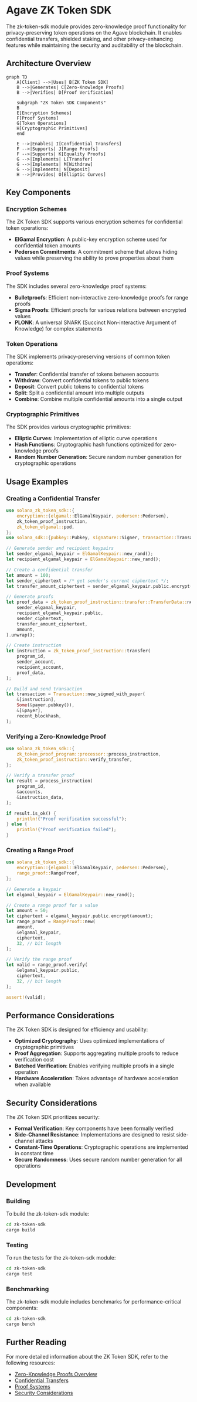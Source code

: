 # Agave ZK Token SDK

The zk-token-sdk module provides zero-knowledge proof functionality for privacy-preserving token operations on the Agave blockchain. It enables confidential transfers, shielded staking, and other privacy-enhancing features while maintaining the security and auditability of the blockchain.

## Architecture Overview

```mermaid
graph TD
    A[Client] -->|Uses| B[ZK Token SDK]
    B -->|Generates| C[Zero-Knowledge Proofs]
    B -->|Verifies| D[Proof Verification]
    
    subgraph "ZK Token SDK Components"
    B
    E[Encryption Schemes]
    F[Proof Systems]
    G[Token Operations]
    H[Cryptographic Primitives]
    end
    
    E -->|Enables| I[Confidential Transfers]
    F -->|Supports| J[Range Proofs]
    F -->|Supports| K[Equality Proofs]
    G -->|Implements| L[Transfer]
    G -->|Implements| M[Withdraw]
    G -->|Implements| N[Deposit]
    H -->|Provides| O[Elliptic Curves]
```

## Key Components

### Encryption Schemes
The ZK Token SDK supports various encryption schemes for confidential token operations:
- **ElGamal Encryption**: A public-key encryption scheme used for confidential token amounts
- **Pedersen Commitments**: A commitment scheme that allows hiding values while preserving the ability to prove properties about them

### Proof Systems
The SDK includes several zero-knowledge proof systems:
- **Bulletproofs**: Efficient non-interactive zero-knowledge proofs for range proofs
- **Sigma Proofs**: Efficient proofs for various relations between encrypted values
- **PLONK**: A universal SNARK (Succinct Non-interactive Argument of Knowledge) for complex statements

### Token Operations
The SDK implements privacy-preserving versions of common token operations:
- **Transfer**: Confidential transfer of tokens between accounts
- **Withdraw**: Convert confidential tokens to public tokens
- **Deposit**: Convert public tokens to confidential tokens
- **Split**: Split a confidential amount into multiple outputs
- **Combine**: Combine multiple confidential amounts into a single output

### Cryptographic Primitives
The SDK provides various cryptographic primitives:
- **Elliptic Curves**: Implementation of elliptic curve operations
- **Hash Functions**: Cryptographic hash functions optimized for zero-knowledge proofs
- **Random Number Generation**: Secure random number generation for cryptographic operations

## Usage Examples

### Creating a Confidential Transfer

```rust
use solana_zk_token_sdk::{
    encryption::{elgamal::ElGamalKeypair, pedersen::Pedersen},
    zk_token_proof_instruction,
    zk_token_elgamal::pod,
};
use solana_sdk::{pubkey::Pubkey, signature::Signer, transaction::Transaction};

// Generate sender and recipient keypairs
let sender_elgamal_keypair = ElGamalKeypair::new_rand();
let recipient_elgamal_keypair = ElGamalKeypair::new_rand();

// Create a confidential transfer
let amount = 100;
let sender_ciphertext = /* get sender's current ciphertext */;
let transfer_amount_ciphertext = sender_elgamal_keypair.public.encrypt(amount);

// Generate proofs
let proof_data = zk_token_proof_instruction::transfer::TransferData::new(
    sender_elgamal_keypair,
    recipient_elgamal_keypair.public,
    sender_ciphertext,
    transfer_amount_ciphertext,
    amount,
).unwrap();

// Create instruction
let instruction = zk_token_proof_instruction::transfer(
    program_id,
    sender_account,
    recipient_account,
    proof_data,
);

// Build and send transaction
let transaction = Transaction::new_signed_with_payer(
    &[instruction],
    Some(&payer.pubkey()),
    &[&payer],
    recent_blockhash,
);
```

### Verifying a Zero-Knowledge Proof

```rust
use solana_zk_token_sdk::{
    zk_token_proof_program::processor::process_instruction,
    zk_token_proof_instruction::verify_transfer,
};

// Verify a transfer proof
let result = process_instruction(
    program_id,
    &accounts,
    &instruction_data,
);

if result.is_ok() {
    println!("Proof verification successful");
} else {
    println!("Proof verification failed");
}
```

### Creating a Range Proof

```rust
use solana_zk_token_sdk::{
    encryption::{elgamal::ElGamalKeypair, pedersen::Pedersen},
    range_proof::RangeProof,
};

// Generate a keypair
let elgamal_keypair = ElGamalKeypair::new_rand();

// Create a range proof for a value
let amount = 50;
let ciphertext = elgamal_keypair.public.encrypt(amount);
let range_proof = RangeProof::new(
    amount,
    &elgamal_keypair,
    ciphertext,
    32, // bit length
);

// Verify the range proof
let valid = range_proof.verify(
    &elgamal_keypair.public,
    ciphertext,
    32, // bit length
);

assert!(valid);
```

## Performance Considerations

The ZK Token SDK is designed for efficiency and usability:
- **Optimized Cryptography**: Uses optimized implementations of cryptographic primitives
- **Proof Aggregation**: Supports aggregating multiple proofs to reduce verification cost
- **Batched Verification**: Enables verifying multiple proofs in a single operation
- **Hardware Acceleration**: Takes advantage of hardware acceleration when available

## Security Considerations

The ZK Token SDK prioritizes security:
- **Formal Verification**: Key components have been formally verified
- **Side-Channel Resistance**: Implementations are designed to resist side-channel attacks
- **Constant-Time Operations**: Cryptographic operations are implemented in constant time
- **Secure Randomness**: Uses secure random number generation for all operations

## Development

### Building

To build the zk-token-sdk module:

```bash
cd zk-token-sdk
cargo build
```

### Testing

To run the tests for the zk-token-sdk module:

```bash
cd zk-token-sdk
cargo test
```

### Benchmarking

The zk-token-sdk module includes benchmarks for performance-critical components:

```bash
cd zk-token-sdk
cargo bench
```

## Further Reading

For more detailed information about the ZK Token SDK, refer to the following resources:

- [Zero-Knowledge Proofs Overview](https://docs.anza.xyz/developing/zk-token-sdk/overview)
- [Confidential Transfers](https://docs.anza.xyz/developing/zk-token-sdk/confidential-transfers)
- [Proof Systems](https://docs.anza.xyz/developing/zk-token-sdk/proof-systems)
- [Security Considerations](https://docs.anza.xyz/developing/zk-token-sdk/security)